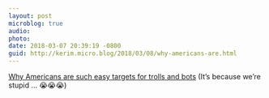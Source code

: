 ```yaml
---
layout: post
microblog: true
audio: 
photo: 
date: 2018-03-07 20:39:19 -0800
guid: http://kerim.micro.blog/2018/03/08/why-americans-are.html
---
```

[Why Americans are such easy targets for trolls and bots](https://www.salon.com/2018/03/03/why-americans-are-such-easy-targets-for-trolls-and-bots/) (It’s because we’re stupid … 😭😭😭)
